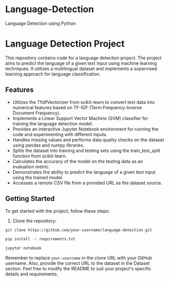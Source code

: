 # Language-Detection
Language Detection using Python
# Language Detection Project

This repository contains code for a language detection project. The project aims to predict the language of a given text input using machine learning techniques. It utilizes a multilingual dataset and implements a supervised learning approach for language classification.

## Features

- Utilizes the TfidfVectorizer from scikit-learn to convert text data into numerical features based on TF-IDF (Term Frequency-Inverse Document Frequency).
- Implements a Linear Support Vector Machine (SVM) classifier for training the language detection model.
- Provides an interactive Jupyter Notebook environment for running the code and experimenting with different inputs.
- Handles missing values and performs data quality checks on the dataset using pandas and numpy libraries.
- Splits the dataset into training and testing sets using the train_test_split function from scikit-learn.
- Calculates the accuracy of the model on the testing data as an evaluation metric.
- Demonstrates the ability to predict the language of a given text input using the trained model.
- Accesses a remote CSV file from a provided URL as the dataset source.

## Getting Started

To get started with the project, follow these steps:

1. Clone the repository:

```bash
git clone https://github.com/your-username/language-detection.git
```
```bash
pip install -r requirements.txt
```
```bash
jupyter notebook
```

Remember to replace `your-username` in the clone URL with your GitHub username. Also, provide the correct URL to the dataset in the Dataset section. Feel free to modify the README to suit your project's specific details and requirements.
